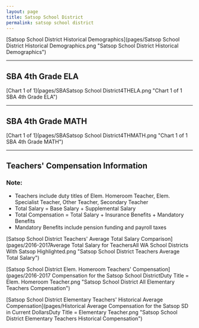 ```yaml
---
layout: page
title: Satsop School District
permalink: satsop school district
---
```



[Satsop School District Historical Demographics](pages/Satsop School District Historical Demographics.png "Satsop School District Historical Demographics")

___

## SBA 4th Grade ELA

[Chart 1 of 1](pages/SBASatsop School District4THELA.png "Chart 1 of 1 SBA 4th Grade ELA")


___

## SBA 4th Grade MATH

[Chart 1 of 1](pages/SBASatsop School District4THMATH.png "Chart 1 of 1 SBA 4th Grade MATH")


___

## Teachers' Compensation Information
### Note:
- Teachers include duty titles of Elem. Homeroom Teacher, Elem. Specialist Teacher, Other Teacher, Secondary Teacher
- Total Salary = Base Salary + Supplemental Salary
- Total Compensation = Total Salary + Insurance Benefits + Mandatory Benefits
- Mandatory Benefits include pension funding and payroll taxes

[Satsop School District Teachers' Average Total Salary Comparison](pages/2016-2017Average Total Salary for TeachersAll WA School Districts With Satsop Highlighted.png "Satsop School District Teachers Average Total Salary")

[Satsop School District Elem. Homeroom Teachers' Compensation](pages/2016-2017 Compensation for the Satsop School DistrictDuty Title = Elem. Homeroom Teacher.png "Satsop School District All Elementary Teachers Compensation")

[Satsop School District Elementary Teachers' Historical Average Compensation](pages/Historical Average Compensation for the Satsop SD in Current DollarsDuty Title = Elementary Teacher.png "Satsop School District Elementary Teachers Historical Compensation")

